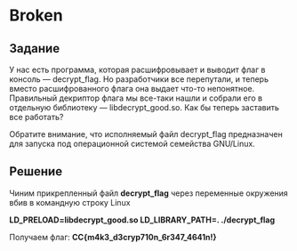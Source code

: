# Broken

## Задание

У нас есть программа, которая расшифровывает и выводит флаг в консоль — decrypt_flag. Но разработчики все перепутали, и теперь вместо расшифрованного флага она выдает что-то непонятное. Правильный декриптор флага мы все-таки нашли и собрали его в отдельную библиотеку — libdecrypt_good.so. Как бы теперь заставить все работать?

Обратите внимание, что исполняемый файл decrypt_flag предназначен для запуска под операционной системой семейства GNU/Linux.

## Решение

Чиним прикрепленный файл **decrypt_flag** через переменные окружения вбив в командную строку Linux 

**LD_PRELOAD=libdecrypt_good.so LD_LIBRARY_PATH=. ./decrypt_flag**

Получаем флаг: **CC{m4k3_d3cryp710n_6r347_4641n!}**